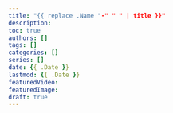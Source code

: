 ```yaml
---
title: "{{ replace .Name "-" " " | title }}"
description:
toc: true
authors: []
tags: []
categories: []
series: []
date: {{ .Date }}
lastmod: {{ .Date }}
featuredVideo:
featuredImage:
draft: true
---
```


